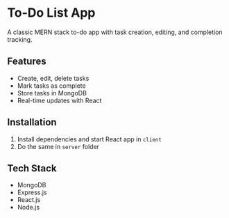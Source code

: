 # To-Do List App

A classic MERN stack to-do app with task creation, editing, and completion tracking.

## Features

- Create, edit, delete tasks
- Mark tasks as complete
- Store tasks in MongoDB
- Real-time updates with React

## Installation

1. Install dependencies and start React app in `client`
2. Do the same in `server` folder

## Tech Stack

- MongoDB
- Express.js
- React.js
- Node.js
